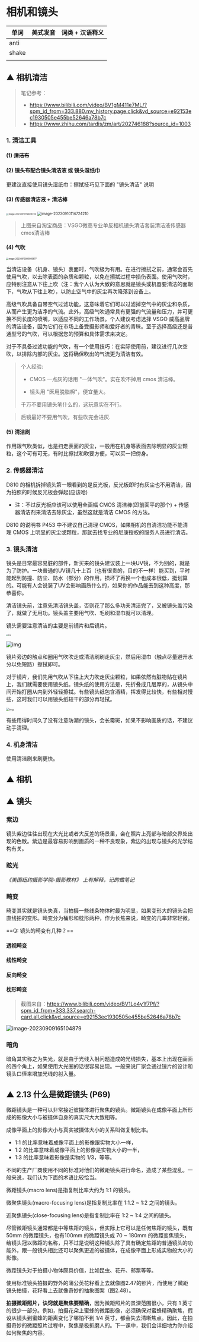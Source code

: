 # 相机和镜头

| 单词  | 美式发音 | 词类 + 汉语释义 |
| ----- | -------- | --------------- |
| anti  |          |                 |
| shake |          |                 |
|       |          |                 |




## ▲ 相机清洁
> 笔记参考：
>
> - https://www.bilibili.com/video/BV1gM411e7ML/?spm_id_from=333.880.my_history.page.click&vd_source=e92153ec1930505e455be52646a78b7c
> - https://www.zhihu.com/tardis/zm/art/202746188?source_id=1003

### 1. 清洁工具

#### (1) ~~清洁布~~

#### (2) 镜头布配合镜头清洁液 或 镜头湿纸巾

更建议直接使用镜头湿纸巾：擦拭技巧见下面的 "镜头清洁" 说明

#### (3) 传感器清洁液 + 清洁棒

<img src="./readme.assets/image-20230910114628728.png" alt="image-20230910114628728" style="zoom:40%;" />

<img src="./readme.assets/image-20230910114724210.png" alt="image-20230910114724210" style="zoom:70%;" />

> 上图来自淘宝商品：VSGO微高专业单反相机镜头清洁套装清洁液传感器cmos清洁棒

#### (4) 气吹

<img src="./readme.assets/image-20230910095905877.png" alt="image-20230910095905877" style="zoom: 40%;" />

当清洁设备（机身、镜头）表面时，气吹极为有用。在进行擦拭之前，通常会首先使用气吹，以去除表面的杂质和颗粒，以免在擦拭过程中损伤表面。使用气吹时，应特别注意从下往上吹（注：我个人认为大致的意思就是镜头或机器要清洁的面朝下，气吹从下往上吹），以防止空气中的灰尘再次降落到设备上。

高级气吹具备自带空气过滤功能，这意味着它们可以过滤掉空气中的灰尘和杂质，从而产生更为洁净的气流。此外，高级气吹通常具有更强的气流量和压力，并可更换不同长度的喷嘴，以适应不同的工作场景。个人建议考虑选择 VSGO 威高品牌的清洁设备，因为它们在市场上备受摄影师和爱好者的青睐。至于选择高级还是普通型号的气吹，可以根据您的预算和具体需求来决定。

对于不具备过滤功能的气吹，有一个使用技巧：在实际使用前，建议进行几次空吹，以排除内部的灰尘。这将确保吹出的气流更为清洁有效。

> 个人经验: 
>
> - CMOS 一点灰的话用 "一体气吹"。实在吹不掉用 cmos 清洁棒。
>
> - 镜头用 "医用脱脂棉"，便宜量大。
>
> 千万不要用镜头笔什么的，这玩意实在不行。

> 后镜最好不要用气吹，有些吹完会进灰.

#### (5) 清洁刷
作用跟气吹类似，也是扫走表面的灰尘，一般用在机身等表面去除明显的灰尘颗粒，这个可有可无，有时比擦拭和吹要方便，可以买一把傍身。


### 2. 传感器清洁
D810 的相机拆掉镜头第一眼看到的是反光板，反光板即时有灰尘也不用清洁，因为拍照的时候反光板会弹起(应该哈)

- 注：不过反光板应该可以使用全画幅 CMOS 清洁棒(即前面平的那个) + 传感器清洁剂来清洁去除灰尘，虽然这就是清洁 CMOS 的方法。

D810 的说明书 P453 中不建议自己清理 CMOS，如果相机的自清洁功能不能清理 CMOS 上明显的灰尘或颗粒，那就去找专业的尼康授权的服务人员进行清洁。

### 3. 镜头清洁

镜头是日常最容易脏的部件，新买来的镜头建议装上一块UV镜，不为别的，就是为了防护。一块普通的UV镜几十上百（也有很贵的，目的不一样）能买到，平时能起到防撞、防尘、防水（部分）的作用，损坏了再换一个也成本很低，挺划算的。可能有人会说装了UV会影响画质什么的，如果你的作品能去到这种高度，那恭喜你。

清洁镜头前，注意先清洁镜头盖，否则花了那么多功夫清洁完了，又被镜头盖污染了，就做了无用功。镜头盖主要用气吹、毛刷和湿巾就可以清理。

镜头需要注意清洁的主要是前镜片和后镜片。

<img src="./readme.assets/v2-1965610c2ae56571cf7a0df0cc1f0130_r.jpg" alt="img" style="zoom:30%;" />

![img](./readme.assets/v2-3f1782c1351629cfc6a47570562e3723_b.jpeg)

镜片旁边的触点和圈用气吹吹走或清洁刷刷走灰尘，然后用湿巾（触点尽量避开水分以免短路）擦拭即可。

对于镜片，我们先用气吹从下往上大力吹走灰尘颗粒，如果依然有脏物贴在镜片上，我们就需要使用镜头纸。镜头纸的使用方法是，先折叠成几层厚的，从镜头中间开始打圈从内到外轻轻擦拭。有些镜头纸包含酒精，挥发得比较快，有些相对慢些，这时我们可以用镜头纸较干的部分再轻拭。

<img src="./readme.assets/v2-90cb2ab5f8833fe7ab76137662bba02b_r.jpg" alt="img" style="zoom:50%;" />

有些用得时间久了没有注意防潮的镜头，会长霉斑，如果不影响画质的话，不建议动手清理。

### 4. 机身清洁

使用清洁刷来刷更快。







## ▲ 相机







## ▲ 镜头

### 紫边
镜头紫边往往出现在大光比或者大反差的场景里，会在照片上亮部与暗部交界处出现的色散。紫边是最容易影响到画质的一种不良现象，紫边的出现与镜头的光学结构有关。



### 眩光
*《美国纽约摄影学院-摄影教材》 上有解释，记的做笔记*



### 畸变
畸变其实就是镜头失真，当拍摄一些线条物体时最为明显，如果变形大的镜头会把直线拍的变形。畸变分为桶形和枕形两种，作为长焦来说，畸变的几率非常轻微。

==Q: 镜头的畸变有几种？==

#### 透视畸变

#### 线性畸变

#### 反向畸变

#### 枕形畸变

> 截图来自：https://www.bilibili.com/video/BV1Lo4y1f7Pf/?spm_id_from=333.337.search-card.all.click&vd_source=e92153ec1930505e455be52646a78b7c

![image-20230909165104879](./readme.assets/image-20230909165104879.png)





### 暗角
暗角其实称之为失光，就是由于光线入射问题造成的光线损失，基本上出现在画面的四个角上，如果使用大光圈的话很容易出现。一般来说厂家会通过镜片的设计和镜头口径来增加光线的射入量。



## ▲ 2.13 什么是微距镜头 (P69)

微距镜头是一种可以非常接近彼摄体进行聚焦的镜头。微距镜头在成像平面上所形成的影像大小与被摄体自身的真实尺大大致相等。

成像平面上的影像大小与真实被摄体大小的关系叫做复制比率。

- 1:1 的比率意味着成像平面上的影像跟实物大小一样，
- 1:2 的比率意味着成像平面上的影像是实物大小的一半，
- 1:3 的比率意味着影像是实物的 1/3，等等。

不同的生产厂商使用不同的标准对他们的微距镜头进行命名，造成了某些混乱。一般来说，我们认为下面的术语比较恰当。

微距镜头(macro lens)是指复制比率大约为 1:1 的镜头。

微聚焦镜头(macro-focusing lens)是指复制比率在 1:1.2 ~ 1:2 之间的镜头。

近聚焦镜头(close-focusing lens)是指复制比率在 1:2 ~ 1:4 之间的镜头。

尽管微距镜头通常都是中等焦距的镜头，但实际上它可以是任何焦距的镜头，既有 50mm 的微距镜头，也有100mm 的微距镜头或 70 ~ 180mm 的微距变焦镜头，给镜头冠以微距的名称，只不过是说明这种镜头除了具有确定焦距的普通镜头的功能外，跟一般镜头相比还可以聚焦更近的被摄体，在成像平面上形成实物般大小的影像。

微距镜头对于拍摄小物体颇具价值，比如昆虫、花卉、邮票等等。

使用标准镜头拍摄的野外的蒲公英花籽看上去就像图2.47的照片，而使用了微距镜头拍摄，花籽看上去就像奇妙的抽象图案（图2.48）。

**拍摄微距照片，诀窍就是聚焦要精确**，因为微距照片的景深范围很小，只有 1 英寸的很少一部分。例如，拍摄花朵上蜜蜂的微距影像，必须确保对蜜蜂精确聚焦，假设从镜头到蜜蜂的距离变化了哪怕不到 1/4 英寸，都会失去清晰焦点。因此，在拍摄奇妙的微距照片过程中，聚焦是极折磨人的。下一课中，我们会详细地为你介绍如何聚焦的内容。

